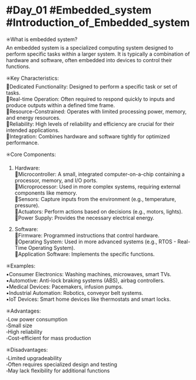 # #Day_01 #Embedded_system #Introduction_of_Embedded_system

✳️What is embedded system? \
An embedded system is a specialized computing system designed to perform specific tasks within a larger system. It is typically a combination of hardware and software, often embedded into devices to control their functions. 

✳️Key Characteristics: \
🔸Dedicated Functionality: Designed to perform a specific task or set of tasks. \
🔸Real-time Operation: Often required to respond quickly to inputs and produce outputs within a defined time frame. \
🔸Resource-Constrained: Operates with limited processing power, memory, and energy resources. \
🔸Reliability: High levels of reliability and efficiency are crucial for their intended applications. \
🔸Integration: Combines hardware and software tightly for optimized performance. 

✳️Core Components: 
1. Hardware: \
🔹Microcontroller: A small, integrated computer-on-a-chip containing a processor, memory, and I/O ports. \
🔹Microprocessor: Used in more complex systems, requiring external components like memory. \
🔹Sensors: Capture inputs from the environment (e.g., temperature, pressure). \
🔹Actuators: Perform actions based on decisions (e.g., motors, lights). \
🔹Power Supply: Provides the necessary electrical energy. 

2. Software: \
🔹Firmware: Programmed instructions that control hardware. \
🔹Operating System: Used in more advanced systems (e.g., RTOS - Real-Time Operating System). \
🔹Application Software: Implements the specific functions. 

✳️Examples: \
▪️Consumer Electronics: Washing machines, microwaves, smart TVs. \
▪️Automotive: Anti-lock braking systems (ABS), airbag controllers. \
▪️Medical Devices: Pacemakers, infusion pumps. \
▪️Industrial Automation: Robotics, conveyor belt systems. \
▪️IoT Devices: Smart home devices like thermostats and smart locks. 

✳️Advantages: \
▫️Low power consumption \
▫️Small size \
▫️High reliability \
▫️Cost-efficient for mass production 

✳️Disadvantages: \
▫️Limited upgradeability \
▫️Often requires specialized design and testing \
▫️May lack flexibility for additional functions 





